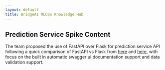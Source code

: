 ```yaml
---
layout: default
title: BridgeAI MLOps Knowledge Hub
---
```


## Prediction Service Spike Content


The team proposed the use of FastAPI over Flask for prediction service API following a quick comparison of FastAPI vs Flask from [here](https://www.netguru.com/blog/python-flask-versus-fastapi) and [here](https://www.turing.com/kb/fastapi-vs-flask-a-detailed-comparison), with focus on the built in automatic swagger ui documentation support and data validation support.

